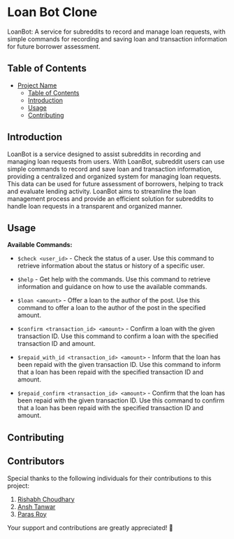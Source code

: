 # Loan Bot Clone

LoanBot: A service for subreddits to record and manage loan requests, with simple commands for recording and saving loan and transaction information for future borrower assessment.
## Table of Contents

- [Project Name](#project-name)
  - [Table of Contents](#table-of-contents)
  - [Introduction](#introduction)
  - [Usage](#usage)
  - [Contributing](#contributing)

## Introduction

LoanBot is a service designed to assist subreddits in recording and managing loan requests from users. With LoanBot, subreddit users can use simple commands to record and save loan and transaction information, providing a centralized and organized system for managing loan requests. This data can be used for future assessment of borrowers, helping to track and evaluate lending activity. LoanBot aims to streamline the loan management process and provide an efficient solution for subreddits to handle loan requests in a transparent and organized manner.

## Usage

**Available Commands:**

- `$check <user_id>` - Check the status of a user. Use this command to retrieve information about the status or history of a specific user.

- `$help` - Get help with the commands. Use this command to retrieve information and guidance on how to use the available commands.

- `$loan <amount>` - Offer a loan to the author of the post. Use this command to offer a loan to the author of the post in the specified amount.

- `$confirm <transaction_id> <amount>` - Confirm a loan with the given transaction ID. Use this command to confirm a loan with the specified transaction ID and amount.

- `$repaid_with_id <transaction_id> <amount>` - Inform that the loan has been repaid with the given transaction ID. Use this command to inform that a loan has been repaid with the specified transaction ID and amount.

- `$repaid_confirm <transaction_id> <amount>` - Confirm that the loan has been repaid with the given transaction ID. Use this command to confirm that a loan has been repaid with the specified transaction ID and amount.


## Contributing

## Contributors

Special thanks to the following individuals for their contributions to this project:

1. [Rishabh Choudhary](https://github.com/rishabhxchoudhary)
2. [Ansh Tanwar](https://github.com/AnshTanwar)
3. [Paras Roy](https://github.com/Paras-Roy)

Your support and contributions are greatly appreciated! :star2:
